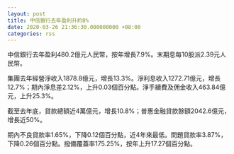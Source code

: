 ```yaml
---
layout: post
title: 中信銀行去年盈利升約8%
date: 2020-03-26 21:36:30.000000000 +08:00
categories: rss
---
```


中信銀行去年盈利480.2億元人民幣，按年增長7.9%。末期息每10股派2.39元人民幣。

集團去年經營淨收入1878.8億元，增長13.3%。淨利息收入1272.71億元，增長12.7%；期內淨息差2.12%，上升0.03個百分點。淨手續費及佣金收入463.84億元，上升25.3%。

截至去年底，貸款總額近4萬億元，增長10.8%；普惠金融貸款餘額2042.6億元，增長近50%。

期內不良貸款率1.65%，下降0.12個百分點，近4年來最低。問題貸款率3.87%，下降0.26個百分點。撥備覆蓋率175.25%，按年上升17.27個百分點。
